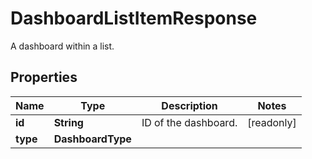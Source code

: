 

# DashboardListItemResponse

A dashboard within a list.
## Properties

Name | Type | Description | Notes
------------ | ------------- | ------------- | -------------
**id** | **String** | ID of the dashboard. |  [readonly]
**type** | **DashboardType** |  | 



